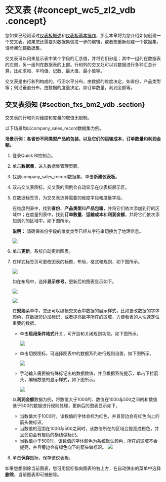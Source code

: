 # 交叉表 {#concept_wc5_zl2_vdb .concept}

您如果已经阅读过[仪表板概述](cn.zh-CN/快速入门/报表制作/仪表板概述.md#)和[仪表板基本操作](cn.zh-CN/快速入门/报表制作/仪表板基本操作/仪表板基本操作.md#)，那么本章将为您介绍如何创建一个交叉表。如果您还需要对数据集做进一步的编辑，或者想重新创建一个数据集，请参阅[创建数据集](cn.zh-CN/快速入门/数据建模/管理数据集/创建数据集.md#)。

交叉表可以用来显示表中某个字段的汇总值，并将它们分组；其中一组列在数据表的左侧，另一组列在数据表的上部。行和列的交叉处可以对数据进行多种汇总计算，比如求和、平均值、记数、最大值、最小值等。

交叉表是由行和列构成的。行沿水平分布，由数据的维度决定，如省份，产品类型等；列沿垂直分布，由数据的度量决定，如订单数量，利润金额等。

## 交叉表须知 {#section_fxs_bm2_vdb .section}

交叉表的行和列对维度和度量的取值无限制。

以下场景均以company\_sales\_record数据集为例。

**场景示例：各省份不同类型产品的包装，以及它们的运输成本，订单数量和利润金额。**

1.  登录Quick BI控制台。
2.  单击**数据集**，进入数据集管理页面。
3.  找到company\_sales\_record数据集，单击**新建仪表板**。
4.  双击交叉表图标，交叉表的图例会自动显示在仪表板展示区。
5.  在数据标签页，为交叉表选择需要的维度字段和度量字段。

    在维度列表中，找到**省份**、**产品类型**和**产品包箱**，并将它们依次添加到行的区域中；在度量列表中，找到**订单数量**、**运输成本**和**利润金额**，并将它们依次添加到列的区域中，如下图所示。

    **说明：** 请确保省份字段的维度类型已经从字符串切换为了地理信息。

    ![](http://static-aliyun-doc.oss-cn-hangzhou.aliyuncs.com/assets/img/9131/1722_zh-CN.png)

6.  单击**更新**，系统自动更新图表。
7.  在样式标签页可更改图表的标题，布局，格式和规则，如下图所示。

    ![](http://static-aliyun-doc.oss-cn-hangzhou.aliyuncs.com/assets/img/9131/1724_zh-CN.png)

    如在布局中，选择**显示序号**，更新后的图表显示如下。

    ![](http://static-aliyun-doc.oss-cn-hangzhou.aliyuncs.com/assets/img/9131/1725_zh-CN.png)

    ![](http://static-aliyun-doc.oss-cn-hangzhou.aliyuncs.com/assets/img/9131/1726_zh-CN.png)

    在**规则**菜单中，您还可以编辑交叉表中数据的展示样式，比如更改数据的字体颜色，在数据旁边加标识，或者提亮数字所在的区域，方便看表的人快速定位重要的数据。

    -   单击**启用条件格式**开关，可开启和关闭规则功能，如下图所示。

        ![](http://static-aliyun-doc.oss-cn-hangzhou.aliyuncs.com/assets/img/9131/1727_zh-CN.png)

    -   单击切换图标，可选择图表中的数据系列进行规则设置，如下图所示。

        ![](http://static-aliyun-doc.oss-cn-hangzhou.aliyuncs.com/assets/img/9131/1728_zh-CN.png)

    -   手动输入需要被特殊标记出的数据数值，并且根据系统提示，单击下拉箭头，编辑数值的显示样式，如下图所示。

        ![](http://static-aliyun-doc.oss-cn-hangzhou.aliyuncs.com/assets/img/9131/1729_zh-CN.png)

    以**利润金额**数据为例，将数值大于1000的、数值在1000与500之间的和数值低于500的数据进行规则处理，更新后的图表显示如下。

    -   当数值大于1000时，该数值的字体会标为红色，并且旁边会有红色向上的箭头做标识。
    -   当数值的范围在1000与500之间时，该数值所在的区域会提亮成橙色，并且旁边会有橙色的横线做标识。
    -   当数值小于500时，该数值的字体颜色为系统默认颜色，所在的区域不会提亮，并且旁边会有绿色向下的箭头做标识。
    ![](http://static-aliyun-doc.oss-cn-hangzhou.aliyuncs.com/assets/img/9131/1730_zh-CN.png)

8.  单击**保存**图标，保存该仪表板。

如果您想删除当前图表，您可用鼠标指向图表的右上方，在自动弹出的菜单中选择**删除**，当前图表即可被删除。

